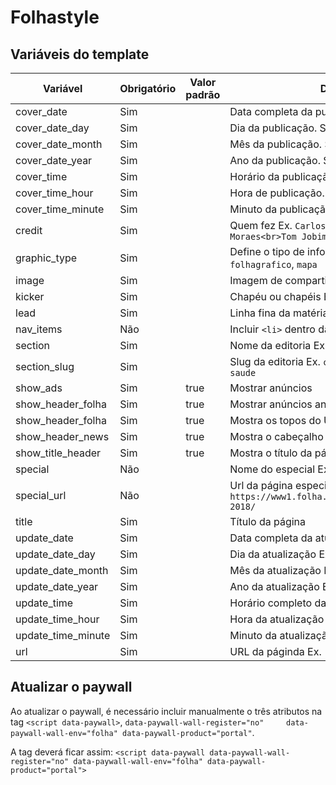 # Folhastyle


## Variáveis do template

| Variável | Obrigatório | Valor padrão | Descrição |
|---|---|---|---|
| cover_date | Sim | | Data completa da publicação Ex. `19.fev.1921` |
| cover_date_day | Sim | | Dia da publicação. Somente número. Ex. `19` |
| cover_date_month | Sim | | Mês da publicação. Somente número. Ex. `02` |
| cover_date_year | Sim | | Ano da publicação. Somente número. Ex. `1921` |
| cover_time | Sim | | Horário da publicação. Ex. `17h58` ou `2h00` |
| cover_time_hour | Sim | | Hora de publicação. Somente número. Ex. `17` |
| cover_time_minute | Sim | | Minuto da publicação. Somente número. Ex. `58` |
| credit | Sim | | Quem fez Ex. `Carlos Drummond` ou `Vinicius de Moraes<br>Tom Jobim` |
| graphic_type | Sim | | Define o tipo de infográfico Ex. `ai2html`, `folhagrafico`, `mapa` |
| image | Sim | | Imagem de compartilhamento Ex. `` |
| kicker | Sim | | Chapéu ou chapéis Ex. `` |
| lead | Sim | | Linha fina da matéria Ex. `` |
| nav_items | Não | | Incluir `<li>` dentro da tag `nav` do header |
| section | Sim | | Nome da editoria Ex. `Cotidiano` |
| section_slug | Sim | | Slug da editoria Ex. `cotidiano` e `equilibrio-e-saude` |
| show_ads | Sim | true | Mostrar anúncios |
| show_header_folha | Sim | true | Mostrar anúncios antes do cabeçalho da matéria |
| show_header_folha | Sim | true | Mostra os topos do UOL e da Folha |
| show_header_news | Sim | true | Mostra o cabeçalho da reportagem |
| show_title_header | Sim | true | Mostra o título da página no header |
| special | Não | | Nome do especial Ex. `Eleições 2018` |
| special_url | Não | | Url da página especial da Folha Ex. `https://www1.folha.uol.com.br/poder/eleicoes-2018/` |
| title | Sim | | Título da página |
| update_date | Sim | | Data completa da atualização Ex. `23h32` |
| update_date_day | Sim | | Dia da atualização Ex. `01` |
| update_date_month | Sim | | Mês da atualização Ex. `08` |
| update_date_year | Sim | | Ano da atualização Ex. `2018` |
| update_time | Sim | | Horário completo da atualização Ex. `23h32` |
| update_time_hour | Sim | | Hora da atualização Ex. `23` |
| update_time_minute | Sim | | Minuto da atualização Ex. `32` |
| url | Sim | | URL da páginda Ex. |


## Atualizar o paywall

Ao atualizar o paywall, é necessário incluir manualmente o três atributos na tag `<script data-paywall>`, `data-paywall-wall-register="no"     data-paywall-wall-env="folha" data-paywall-product="portal"`.

A tag deverá ficar assim: `<script data-paywall data-paywall-wall-register="no" data-paywall-wall-env="folha" data-paywall-product="portal">`
